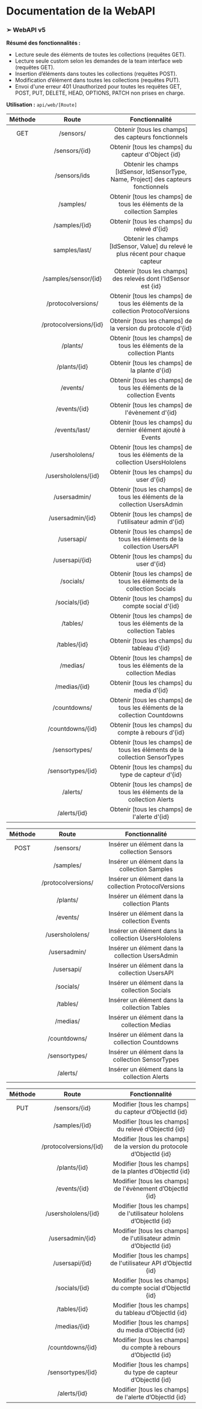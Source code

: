 # Documentation de la WebAPI

### ➢ WebAPI v5

**Résumé des fonctionnalités :**

- Lecture seule des éléments de toutes les collections (requêtes GET).
- Lecture seule custom selon les demandes de la team interface web (requêtes GET).
- Insertion d’éléments dans toutes les collections (requêtes POST).
- Modification d’élément dans toutes les collections (requêtes PUT).
- Envoi d'une erreur 401 Unauthorized pour toutes les requêtes GET, POST, PUT, DELETE, HEAD, OPTIONS, PATCH non prises en charge.

**Utilisation :**  `api/web/[Route]`



| Méthode |         Route          |                        Fonctionnalité                        |
| :-----: | :--------------------: | :----------------------------------------------------------: |
|   GET   |       /sensors/        |     Obtenir [tous les champs] des capteurs fonctionnels      |
|         |     /sensors/{id}      |      Obtenir [tous les champs] du capteur d'Object {id}      |
|         |      /sensors/ids      | Obtenir les champs [IdSensor, IdSensorType, Name, Project] des capteurs fonctionnels |
|         |       /samples/        | Obtenir [tous les champs] de tous les éléments de la collection Samples |
|         |     /samples/{id}      |          Obtenir [tous les champs] du relevé d'{id}          |
|         |     samples/last/      | Obtenir les champs [IdSensor, Value] du relevé le plus récent pour chaque capteur |
|         |  /samples/sensor/{id}  | Obtenir [tous les champs] des relevés dont l'IdSensor est {id} |
|         |   /protocolversions/   | Obtenir [tous les champs] de tous les éléments de la collection ProtocolVersions |
|         | /protocolversions/{id} | Obtenir [tous les champs] de la version du protocole d'{id}  |
|         |        /plants/        | Obtenir [tous les champs] de tous les éléments de la collection Plants |
|         |      /plants/{id}      |        Obtenir [tous les champs] de la plante d'{id}         |
|         |        /events/        | Obtenir [tous les champs] de tous les éléments de la collection Events |
|         |      /events/{id}      |       Obtenir [tous les champs] de l'évènement d'{id}        |
|         |     /events/last/      | Obtenir [tous les champs] du dernier élément ajouté à Events |
|         |    /usershololens/     | Obtenir [tous les champs] de tous les éléments de la collection UsersHololens |
|         |  /usershololens/{id}   |           Obtenir [tous les champs] du user d'{id}           |
|         |      /usersadmin/      | Obtenir [tous les champs] de tous les éléments de la collection UsersAdmin |
|         |    /usersadmin/{id}    |   Obtenir [tous les champs] de l'utilisateur admin d'{id}    |
|         |       /usersapi/       | Obtenir [tous les champs] de tous les éléments de la collection UsersAPI |
|         |     /usersapi/{id}     |           Obtenir [tous les champs] du user d'{id}           |
|         |       /socials/        | Obtenir [tous les champs] de tous les éléments de la collection Socials |
|         |     /socials/{id}      |      Obtenir [tous les champs] du compte social d'{id}       |
|         |        /tables/        | Obtenir [tous les champs] de tous les éléments de la collection Tables |
|         |      /tables/{id}      |         Obtenir [tous les champs] du tableau d'{id}          |
|         |        /medias/        | Obtenir [tous les champs] de tous les éléments de la collection Medias |
|         |      /medias/{id}      |          Obtenir [tous les champs] du media d'{id}           |
|         |      /countdowns/      | Obtenir [tous les champs] de tous les éléments de la collection Countdowns |
|         |    /countdowns/{id}    |     Obtenir [tous les champs] du compte à rebours d'{id}     |
|         |     /sensortypes/      | Obtenir [tous les champs] de tous les éléments de la collection SensorTypes |
|         |   /sensortypes/{id}    |     Obtenir [tous les champs] du type de capteur d'{id}      |
|         |        /alerts/        | Obtenir [tous les champs] de tous les éléments de la collection Alerts |
|         |      /alerts/{id}      |         Obtenir [tous les champs] de l'alerte d'{id}         |



| Méthode |       Route        |                     Fonctionnalité                     |
| :-----: | :----------------: | :----------------------------------------------------: |
|  POST   |     /sensors/      |     Insérer un élément dans la collection Sensors      |
|         |     /samples/      |     Insérer un élément dans la collection Samples      |
|         | /protocolversions/ | Insérer un élément dans la collection ProtocolVersions |
|         |      /plants/      |      Insérer un élément dans la collection Plants      |
|         |      /events/      |      Insérer un élément dans la collection Events      |
|         |  /usershololens/   |  Insérer un élément dans la collection UsersHololens   |
|         |    /usersadmin/    |    Insérer un élément dans la collection UsersAdmin    |
|         |     /usersapi/     |     Insérer un élément dans la collection UsersAPI     |
|         |     /socials/      |     Insérer un élément dans la collection Socials      |
|         |      /tables/      |      Insérer un élément dans la collection Tables      |
|         |      /medias/      |      Insérer un élément dans la collection Medias      |
|         |    /countdowns/    |    Insérer un élément dans la collection Countdowns    |
|         |   /sensortypes/    |   Insérer un élément dans la collection SensorTypes    |
|         |      /alerts/      |      Insérer un élément dans la collection Alerts      |



| Méthode |         Route          |                        Fonctionnalité                        |
| :-----: | :--------------------: | :----------------------------------------------------------: |
|   PUT   |     /sensors/{id}      |    Modifier [tous les champs] du capteur d’ObjectId {id}     |
|         |     /samples/{id}      |     Modifier [tous les champs] du relevé d’ObjectId {id}     |
|         | /protocolversions/{id} | Modifier [tous les champs] de la version du protocole d’ObjectId {id} |
|         |      /plants/{id}      |   Modifier [tous les champs] de la plantes d’ObjectId {id}   |
|         |      /events/{id}      |  Modifier [tous les champs] de l'évènement d’ObjectId {id}   |
|         |  /usershololens/{id}   | Modifier [tous les champs] de l'utilisateur hololens d’ObjectId {id} |
|         |    /usersadmin/{id}    | Modifier [tous les champs] de l'utilisateur admin d’ObjectId {id} |
|         |     /usersapi/{id}     | Modifier [tous les champs] de l'utilisateur API d’ObjectId {id} |
|         |     /socials/{id}      | Modifier [tous les champs] du compte social d’ObjectId {id}  |
|         |      /tables/{id}      |    Modifier [tous les champs] du tableau d’ObjectId {id}     |
|         |      /medias/{id}      |     Modifier [tous les champs] du media d’ObjectId {id}      |
|         |    /countdowns/{id}    | Modifier [tous les champs] du compte à rebours d’ObjectId {id} |
|         |   /sensortypes/{id}    | Modifier [tous les champs] du type de capteur d’ObjectId {id} |
|         |      /alerts/{id}      |    Modifier [tous les champs] de l'alerte d’ObjectId {id}    |